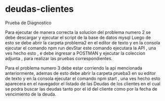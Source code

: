 # deudas-clientes
Prueba de Diagnostico

Para ejecutar de manera correcta la solucion del problema numero 2 se debe descargar y ejecutar el script de la base de datos mysql
Luego de esto se debe abrir la carpeta problema2 en el editor de texto y en la consola ejecutar el comando npm run devStar 
este comando ejecutara la API , una ves hecho esto , e debe ingresar a POSTMAN  y ejecutar la coleccion adjunta , para realizar las pruebas correspondientes.

Para el problema numero 3 debe estar corriendo la api mencionada anteriormente, ademas de esto debe abrir la carpeta prueba3 en su editor de texto
y en la consola ejecutar el comando npm start , una ves hecho esto aparecera en el navegador el listado de las Deudas de los clientes en el cual se podra buscar las deudas tanto por el id del cliente como por la fecha de vencimiento de la deuda.

